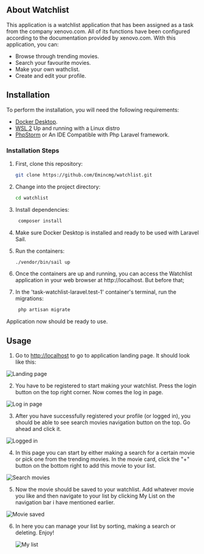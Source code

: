 
## About Watchlist

This application is a watchlist application that has been assigned as a task from the company xenovo.com. All of its functions have been configured according to the documentation provided by xenovo.com. With this application, you can: 

- Browse through trending movies.
- Search your favourite movies.
- Make your own wathclist.
- Create and edit your profile.

## Installation

To perform the installation, you will need the following requirements:

- [Docker Desktop](https://www.docker.com/products/docker-desktop).
- [WSL 2](https://learn.microsoft.com/en-us/windows/wsl/install) Up and running with a Linux distro
- [PhpStorm](https://www.jetbrains.com/phpstorm/) or An IDE Compatible with Php Laravel framework.



### Installation Steps

1. First, clone this repository:

   ```bash
   git clone https://github.com/Emincmg/watchlist.git


2. Change into the project directory:

    ```bash
   cd watchlist

3. Install dependencies:

   ```bash
    composer install

4. Make sure Docker Desktop is installed and ready to be used with Laravel Sail.

5. Run the containers:

    ```bash
   ./vendor/bin/sail up 

6. Once the containers are up and running, you can access the Watchlist application in your web browser at http://localhost. But before that;

7. In the 'task-watchlist-laravel.test-1' container's terminal, run the migrations:

   ```bash
    php artisan migrate

Application now should be ready to use.

## Usage

1. Go to [http://localhost](http://localhost) to go to application landing page. It should look like this:

![Landing page](https://i.ibb.co/Czkcb65/Landing-Page.png)

2. You have to be registered to start making your watchlist. Press the login button on the top right corner. Now comes the log in page.

![Log in page](https://i.ibb.co/vcW0YB0/Login-Page.png)

3. After you have successfully registered your profile (or logged in), you should be able to see search movies navigation button on the top. Go ahead and click it.

![Logged in](https://i.ibb.co/FJD8JzB/Logged-in.png)

4. In this page you can start by either making a search for a certain movie or pick one from the trending movies. In the movie card, click the "+" button on the bottom right to add this movie to your list.

![Search movies](https://i.ibb.co/jVb3j6X/Search-movie.png)

5. Now the movie should be saved to your watchlist. Add whatever movie you like and then navigate to your list by clicking My List on the navigation bar i have mentioned earlier.

![Movie saved](https://i.ibb.co/jR21PWw/Movie-saved.png)

6. In here you can manage your list by sorting, making a search or deleting. Enjoy!

   ![My list](https://i.ibb.co/XZYZdFW/my-list.png)

